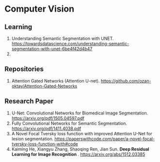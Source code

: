 # Computer Vision
## Learning 
1. Understanding Semantic Segmentation with UNET. https://towardsdatascience.com/understanding-semantic-segmentation-with-unet-6be4f42d4b47
2.  

## Repositories
1. Attention Gated Networks (Attention U-net). https://github.com/ozan-oktay/Attention-Gated-Networks
## Research Paper
1. U-Net: Convolutional Networks for Biomedical Image Segmentation. https://arxiv.org/pdf/1505.04597.pdf
2. Fully Convolutional Networks for Semantic Segmentation. https://arxiv.org/pdf/1411.4038.pdf
3. A Novel Focal Tversky loss function with improved Attention U-Net for lesion segmentation. https://paperswithcode.com/paper/a-novel-focal-tversky-loss-function-with#code
4. Kaiming He, Xiangyu Zhang, Shaoqing Ren, Jian Sun. **Deep Residual Learning for Image Recognition** . https://arxiv.org/abs/1512.03385
